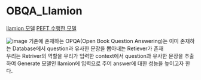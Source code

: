 # OBQA_Llamion

[llamion 모델](https://huggingface.co/vaiv/GeM2-Llamion-14B-Base)
[PEFT 수행한 모델](https://huggingface.co/kimbong/llamion-14B-Base-TrainLoRA)

![image](https://github.com/kimbongju02/OBQA_Llamion/assets/106128768/40bd4137-e73d-426e-8116-626c89e4e72c)
기존에 존재하는 OPQA(Open Book Question Answering)는 이미 존재하는 Database에서 question과 유사한 문장을 뽑아내는 Retiever가 존재   
우리는 Retriver의 역할을 우리가 입력한 context에서 question과 유사한 문장을 추출하여 Generate 모델인 llamion에 입력으로 주어 answer에 대한 성능을 높이고자 한다.
